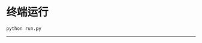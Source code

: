 # 终端运行

```shell
python run.py
```
***********************************************************************************************************************************************************************************************************************************************************************************************************************************************************************************************************************************************************************************************************************************************************************************************************************************************************************************************************************************************************************************************************************************************************************************************************************************************************************************************************************************************************************************